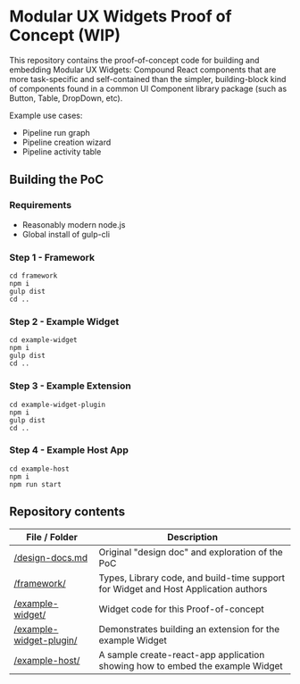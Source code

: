 # Modular UX Widgets Proof of Concept (WIP)

This repository contains the proof-of-concept code for building and embedding Modular UX Widgets: Compound React components that are more task-specific and self-contained than the simpler, building-block kind of components found in a common UI Component library package (such as Button, Table, DropDown, etc).

Example use cases:

 * Pipeline run graph
 * Pipeline creation wizard
 * Pipeline activity table 

## Building the PoC

### Requirements

 * Reasonably modern node.js
 * Global install of gulp-cli

### Step 1 - Framework

````
cd framework
npm i
gulp dist
cd ..
````

### Step 2 - Example Widget

````
cd example-widget
npm i
gulp dist
cd ..
````

### Step 3 - Example Extension
````
cd example-widget-plugin
npm i
gulp dist
cd ..
````

### Step 4 - Example Host App
````
cd example-host
npm i
npm run start
````

## Repository contents

| File / Folder | Description |
| ---- | ---- |
| [/design-docs.md](design-docs.md) | Original "design doc" and exploration of the PoC |
| [/framework/](framework/) | Types, Library code, and build-time support for Widget and Host Application authors |
| [/example-widget/](example-widget/) | Widget code for this Proof-of-concept |
| [/example-widget-plugin/](example-widget-plugin/) | Demonstrates building an extension for the example Widget |
| [/example-host/](example-host/) | A sample create-react-app application showing how to embed the example Widget |


